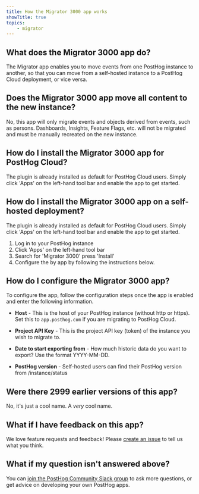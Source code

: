```yaml
---
title: How the Migrator 3000 app works
showTitle: true
topics:
    - migrator
---
```


## What does the Migrator 3000 app do?
The Migrator app enables you to move events from one PostHog instance to another, so that you can move from a self-hosted instance to a PostHog Cloud deployment, or vice versa. 

## Does the Migrator 3000 app move all content to the new instance?
No, this app will only migrate events and objects derived from events, such as persons. Dashboards, Insights, Feature Flags, etc. will not be migrated and must be manually recreated on the new instance. 

## How do I install the Migrator 3000 app for PostHog Cloud?

The plugin is already installed as default for PostHog Cloud users. Simply click 'Apps' on the left-hand tool bar and enable the app to get started. 

## How do I install the Migrator 3000 app on a self-hosted deployment?

The plugin is already installed as default for PostHog Cloud users. Simply click 'Apps' on the left-hand tool bar and enable the app to get started. 

1. Log in to your PostHog instance
2. Click 'Apps' on the left-hand tool bar
3. Search for 'Migrator 3000' press 'Install'
4. Configure the by app by following the instructions below. 

## How do I configure the Migrator 3000 app?

To configure the app, follow the configuration steps once the app is enabled and enter the following information. 

- **Host** - This is the host of your PostHog instance (without http or https). Set this to `app.posthog.com` if you are migrating to PostHog Cloud.

- **Project API Key** - This is the project API key (token) of the instance you wish to migrate to.

- **Date to start exporting from** - How much historic data do you want to export? Use the format YYYY-MM-DD.

- **PostHog version** - Self-hosted users can find their PostHog version from /instance/status

## Were there 2999 earlier versions of this app?

No, it's just a cool name. A _very_ cool name. 

## What if I have feedback on this app?

We love feature requests and feedback! Please [create an issue](https://github.com/PostHog/posthog/issues/new?assignees=&labels=enhancement%2C+feature&template=feature_request.md) to tell us what you think. 

## What if my question isn't answered above?

You can [join the PostHog Community Slack group](/slack) to ask more questions, or get advice on developing your own PostHog apps.